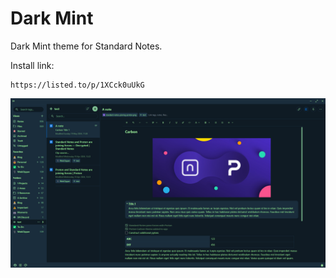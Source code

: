 # Dark Mint
Dark Mint theme for Standard Notes.

Install link:
```
https://listed.to/p/1XCck0uUkG
```

![preview](https://raw.githubusercontent.com/PASSK3YS/dark-mint-theme/refs/heads/main/950a2653-98e0-4832-ae49-ba9a044ba9f1.jpeg)

